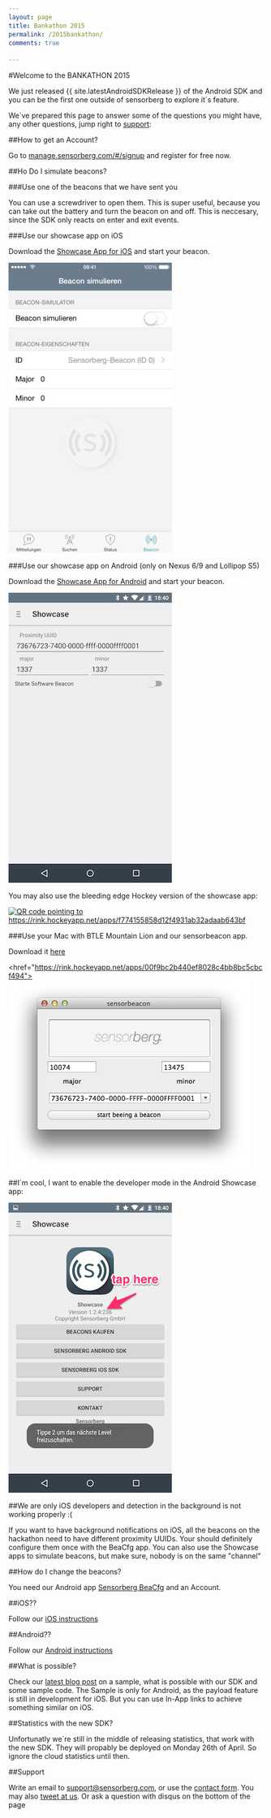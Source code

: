 ```yaml
---
layout: page
title: Bankathon 2015
permalink: /2015bankathon/
comments: true

---
```


#Welcome to the BANKATHON 2015

We just released {{ site.latestAndroidSDKRelease }} of the Android SDK and you can be the first one outside of sensorberg to explore it´s feature.
 
We´ve prepared this page to answer some of the questions you might have, any other questions, jump right to [support](#support):

##How to get an Account? 

Go to <a href="https://manage.sensorberg.com/#/signup">manage.sensorberg.com/#/signup</a> and register for free now.

##Ho Do I simulate beacons?

###Use one of the beacons that we have sent you

You can use a screwdriver to open them. This is super useful, because you can take out the battery and turn the beacon on and off. This is neccesary, since the SDK only reacts on enter and exit events.

###Use our showcase app on iOS

Download the [Showcase App for iOS](https://itunes.apple.com/de/app/sensorberg-showcase/id882711177?mt=8) and start your beacon.

<a href="https://itunes.apple.com/de/app/sensorberg-showcase/id882711177?mt=8"><img src="/images/pages/2015bankathon/showcaseiOS.jpeg" alt="screenshot of showcase on iOS"></a>

###Use our showcase app on Android (only on Nexus 6/9 and Lollipop S5)

Download the [Showcase App for Android](https://play.google.com/store/apps/details?id=com.sensorberg.android.showcase) and start your beacon.

<img src="/images/pages/2015bankathon/showcaseAndroid2.png" alt="Showcase Android - Simulate Beacon">

You may also use the bleeding edge Hockey version of the showcase app:

<a href="https://rink.hockeyapp.net/apps/f774155858d12f4931ab32adaab643bf"><img alt="QR code pointing to https://rink.hockeyapp.net/apps/f774155858d12f4931ab32adaab643bf" src="https://chart.googleapis.com/chart?cht=qr&chl=https%3A%2F%2Frink.hockeyapp.net%2Fapps%2Ff774155858d12f4931ab32adaab643bf&chs=256x256"></a>

###Use your Mac with BTLE Mountain Lion and our sensorbeacon app.

Download it [here](https://rink.hockeyapp.net/apps/00f9bc2b440ef8028c4bb8bc5cbcf494)

<href="https://rink.hockeyapp.net/apps/00f9bc2b440ef8028c4bb8bc5cbcf494"><img src="/images/pages/2015bankathon/sensorbeacon.png" alt="screenshot of sensorbeacon"></a>

##I´m cool, I want to enable the developer mode in the Android Showcase app:

<img src="/images/pages/2015bankathon/showcaseAndroid.png" alt="Showcase Android - Developer mode">


##We are only iOS developers and detection in the background is not working properly :(

If you want to have background notifications on iOS, all the beacons on the hackathon need to have different proximity UUIDs. Your should definitely configure them once with the BeaCfg app. You can also use the Showcase apps to simulate beacons, but make sure, nobody is on the same "channel"

##How do I change the beacons?

You need our Android app [Sensorberg BeaCfg](https://play.google.com/store/apps/details?id=com.sensorberg.bconfig) and an Account.

##iOS??

Follow our <a href="/ios">iOS instructions</a>

##Android??

Follow our <a href="/android">Android instructions</a>

##What is possible?

Check our [latest blog post](/2015/04/Unlimited-Use-Cases-With-Action-Payload/) on a sample, what is possible with our SDK and some sample code. The Sample is only for Android, as the payload feature is still in development for iOS. But you can use In-App links to achieve something similar on iOS.

##Statistics with the new SDK?

Unfortunatly we´re still in the middle of releasing statistics, that work with the new SDK. They will propably be deployed on Monday 26th of April. So ignore the cloud statistics until then.

<span id="support"/>
##Support

Write an email to support@sensorberg.com, or use the [contact form](https://sensorberg.zendesk.com/hc/en-us/requests/new). You may also <a class="twitter-mention-button" href="https://twitter.com/intent/tweet?screen_name=sensordev">tweet at us</a>. Or ask a question with disqus on the bottom of the page


<script>
window.twttr=(function(d,s,id){var js,fjs=d.getElementsByTagName(s)[0],t=window.twttr||{};if(d.getElementById(id))return;js=d.createElement(s);js.id=id;js.src="https://platform.twitter.com/widgets.js";fjs.parentNode.insertBefore(js,fjs);t._e=[];t.ready=function(f){t._e.push(f);};return t;}(document,"script","twitter-wjs"));
</script>

  